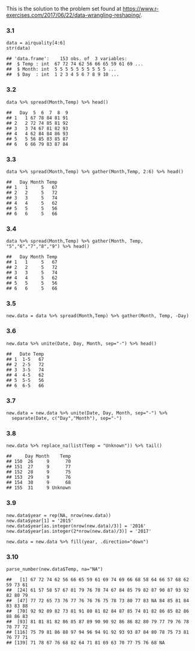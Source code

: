 This is the solution to the problem set found at
<https://www.r-exercises.com/2017/06/22/data-wrangling-reshaping/>.

### 3.1

    data = airquality[4:6]
    str(data)

    ## 'data.frame':    153 obs. of  3 variables:
    ##  $ Temp : int  67 72 74 62 56 66 65 59 61 69 ...
    ##  $ Month: int  5 5 5 5 5 5 5 5 5 5 ...
    ##  $ Day  : int  1 2 3 4 5 6 7 8 9 10 ...

### 3.2

    data %>% spread(Month,Temp) %>% head()

    ##   Day  5  6  7  8  9
    ## 1   1 67 78 84 81 91
    ## 2   2 72 74 85 81 92
    ## 3   3 74 67 81 82 93
    ## 4   4 62 84 84 86 93
    ## 5   5 56 85 83 85 87
    ## 6   6 66 79 83 87 84

### 3.3

    data %>% spread(Month,Temp) %>% gather(Month,Temp, 2:6) %>% head()

    ##   Day Month Temp
    ## 1   1     5   67
    ## 2   2     5   72
    ## 3   3     5   74
    ## 4   4     5   62
    ## 5   5     5   56
    ## 6   6     5   66

### 3.4

    data %>% spread(Month,Temp) %>% gather(Month, Temp, "5","6","7","8","9") %>% head()

    ##   Day Month Temp
    ## 1   1     5   67
    ## 2   2     5   72
    ## 3   3     5   74
    ## 4   4     5   62
    ## 5   5     5   56
    ## 6   6     5   66

### 3.5

    new.data = data %>% spread(Month,Temp) %>% gather(Month, Temp, -Day)

### 3.6

    new.data %>% unite(Date, Day, Month, sep="-") %>% head()

    ##   Date Temp
    ## 1  1-5   67
    ## 2  2-5   72
    ## 3  3-5   74
    ## 4  4-5   62
    ## 5  5-5   56
    ## 6  6-5   66

### 3.7

    new.data = new.data %>% unite(Date, Day, Month, sep="-") %>% 
      separate(Date, c("Day","Month"), sep="-")

### 3.8

    new.data %>% replace_na(list(Temp = "Unknown")) %>% tail()

    ##     Day Month    Temp
    ## 150  26     9      70
    ## 151  27     9      77
    ## 152  28     9      75
    ## 153  29     9      76
    ## 154  30     9      68
    ## 155  31     9 Unknown

### 3.9

    new.data$year = rep(NA, nrow(new.data))
    new.data$year[1] = '2015'
    new.data$year[as.integer(nrow(new.data)/3)] = '2016'
    new.data$year[as.integer(2*nrow(new.data)/3)] = '2017'

    new.data = new.data %>% fill(year, .direction="down")

### 3.10

    parse_number(new.data$Temp, na="NA")

    ##   [1] 67 72 74 62 56 66 65 59 61 69 74 69 66 68 58 64 66 57 68 62 59 73 61
    ##  [24] 61 57 58 57 67 81 79 76 78 74 67 84 85 79 82 87 90 87 93 92 82 80 79
    ##  [47] 77 72 65 73 76 77 76 76 76 75 78 73 80 77 83 NA 84 85 81 84 83 83 88
    ##  [70] 92 92 89 82 73 81 91 80 81 82 84 87 85 74 81 82 86 85 82 86 88 86 83
    ##  [93] 81 81 81 82 86 85 87 89 90 90 92 86 86 82 80 79 77 79 76 78 78 77 72
    ## [116] 75 79 81 86 88 97 94 96 94 91 92 93 93 87 84 80 78 75 73 81 76 77 71
    ## [139] 71 78 67 76 68 82 64 71 81 69 63 70 77 75 76 68 NA
